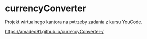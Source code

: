 # currencyConverter

Projekt wirtualnego kantora na potrzeby zadania z kursu YouCode.

https://amadeo91.github.io/currencyConverter-/ 
